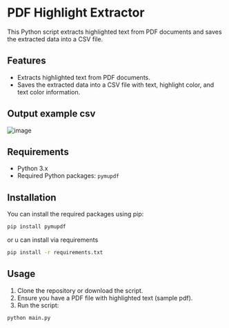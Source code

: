 # PDF Highlight Extractor

This Python script extracts highlighted text from PDF documents and saves the extracted data into a CSV file.

## Features

- Extracts highlighted text from PDF documents.
- Saves the extracted data into a CSV file with text, highlight color, and text color information.

## Output example csv
![image](https://github.com/allenonrails/highliter/assets/79726354/d7d03651-e928-4710-b1a1-c9ea3a70d67d)

## Requirements

- Python 3.x
- Required Python packages: `pymupdf`

## Installation

You can install the required packages using pip:

```bash
pip install pymupdf
```

or u can install via requirements

```bash
pip install -r requirements.txt
```

## Usage

1. Clone the repository or download the script.
2. Ensure you have a PDF file with highlighted text (sample pdf).
3. Run the script:

```bash
python main.py
```

